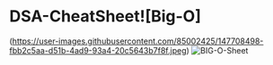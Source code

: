 # DSA-CheatSheet![Big-O]
(https://user-images.githubusercontent.com/85002425/147708498-fbb2c5aa-d51b-4ad9-93a4-20c5643b7f8f.jpeg)
![BIG-O-Sheet](https://user-images.githubusercontent.com/85002425/147708502-fdf37a69-bb65-4e31-b26c-8321ce2fc6b9.png)
